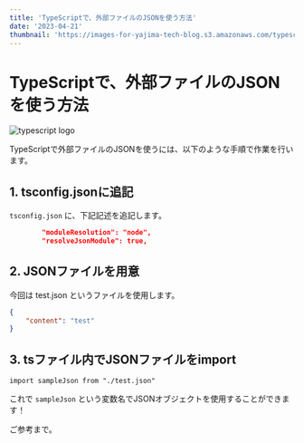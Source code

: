 ```yaml
---
title: 'TypeScriptで、外部ファイルのJSONを使う方法'
date: '2023-04-21'
thumbnail: 'https://images-for-yajima-tech-blog.s3.amazonaws.com/typescript_logo.png'
---
```


# TypeScriptで、外部ファイルのJSONを使う方法

![typescript logo](https://images-for-yajima-tech-blog.s3.amazonaws.com/typescript_logo.png)

TypeScriptで外部ファイルのJSONを使うには、以下のような手順で作業を行います。

## 1. tsconfig.jsonに追記

`tsconfig.json` に、下記記述を追記します。

```json:tyconfig.json
        "moduleResolution": "node",
        "resolveJsonModule": true,
```

## 2. JSONファイルを用意

今回は test.json というファイルを使用します。

```json:test.json
{
    "content": "test"
}
```

## 3. tsファイル内でJSONファイルをimport

```json:tyファイル
import sampleJson from "./test.json"
```

これで `sampleJson` という変数名でJSONオブジェクトを使用することができます！

ご参考まで。
